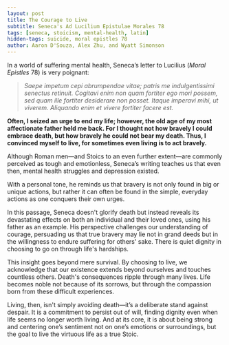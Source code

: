 ```yaml
---
layout: post
title: The Courage to Live
subtitle: Seneca's Ad Lucilium Epistulae Morales 78
tags: [seneca, stoicism, mental-health, latin]
hidden-tags: suicide, moral epistles 78
author: Aaron D'Souza, Alex Zhu, and Wyatt Simonson
---
```


In a world of suffering mental health, Seneca’s letter to Lucilius (*Moral Epistles* 78) is very poignant:

> *Saepe impetum cepi abrumpendae vitae; patris me indulgentissimi senectus retinuit. Cogitavi enim non quam fortiter ego mori possem, sed quam ille fortiter desiderare non posset. Itaque imperavi mihi, ut viverem. Aliquando enim et vivere fortiter facere est.*

**Often, I seized an urge to end my life; however, the old age of my most affectionate father held me back. For I thought not how bravely I could embrace death, but how bravely he could not bear my death. Thus, I convinced myself to live, for sometimes even living is to act bravely.**

Although Roman men—and Stoics to an even further extent—are commonly perceived as tough and emotionless, Seneca’s writing teaches us that even then, mental health struggles and depression existed.

With a personal tone, he reminds us that bravery is not only found in big or unique actions, but rather it can often be found in the simple, everyday actions as one conquers their own urges.

In this passage, Seneca doesn't glorify death but instead reveals its devastating effects on both an individual and their loved ones, using his father as an example. His perspective challenges our understanding of courage, persuading us that true bravery may lie not in grand deeds but in the willingness to endure suffering for others' sake. There is quiet dignity in choosing to go on through life's hardships.

This insight goes beyond mere survival. By choosing to live, we acknowledge that our existence extends beyond ourselves and touches countless others. Death's consequences ripple through many lives. Life becomes noble not because of its sorrows, but through the compassion born from these difficult experiences.

Living, then, isn't simply avoiding death—it’s a deliberate stand against despair. It is a commitment to persist out of will, finding dignity even when life seems no longer worth living. And at its core, it is about being strong and centering one’s sentiment not on one’s emotions or surroundings, but the goal to live the virtuous life as a true Stoic.
